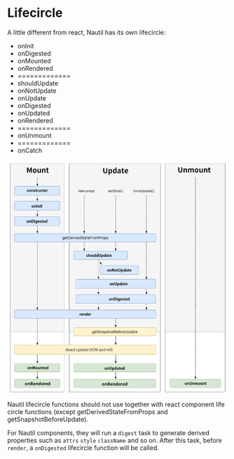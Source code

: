 # Lifecircle

A little different from react, Nautil has its own lifecircle:

- onInit
- onDigested
- onMounted
- onRendered
- =============
- shouldUpdate
- onNotUpdate
- onUpdate
- onDigested
- onUpdated
- onRendered
- =============
- onUnmount
- =============
- onCatch

![](../assets/nautil-lifecircle.jpg)

Nautil lifecircle functions should not use together with react component life circle functions (except getDerivedStateFromProps and getSnapshotBeforeUpdate).

For Nautil components, they will run a `digest` task to generate derived properties such as `attrs` `style` `className` and so on. After this task, before `render`, a `onDigested` lifecircle function will be called.
